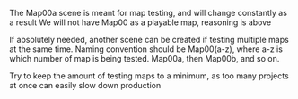 The Map00a scene is meant for map testing, and will change constantly as a result
We will not have Map00 as a playable map, reasoning is above

If absolutely needed, another scene can be created if testing multiple maps at
the same time. Naming convention should be Map00(a-z), where a-z is which
number of map is being tested. Map00a, then Map00b, and so on.

Try to keep the amount of testing maps to a minimum, as too many projects at
once can easily slow down production
